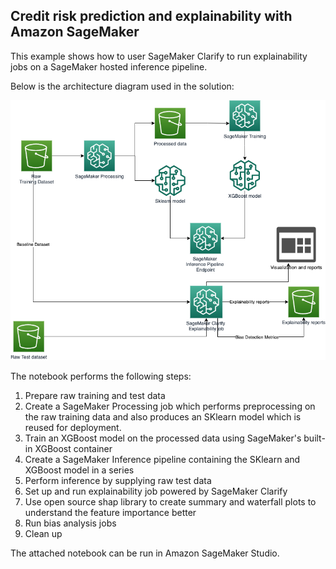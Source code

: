 ## Credit risk prediction and explainability with Amazon SageMaker

This example shows how to user SageMaker Clarify to run explainability jobs on a SageMaker hosted inference pipeline. 

Below is the architecture diagram used in the solution:

![alt text](clarify_inf_pipeline_arch.png)


The notebook performs the following steps:

1. Prepare raw training and test data
2. Create a SageMaker Processing job which performs preprocessing on the raw training data and also produces an SKlearn model which is reused for deployment.
3. Train an XGBoost model on the processed data using SageMaker's built-in XGBoost container
4. Create a SageMaker Inference pipeline containing the SKlearn and XGBoost model in a series
5. Perform inference by supplying raw test data
6. Set up and run explainability job powered by SageMaker Clarify
7. Use open source shap library to create summary and waterfall plots to understand the feature importance better
8. Run bias analysis jobs
9. Clean up


The attached notebook can be run in Amazon SageMaker Studio. 


